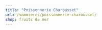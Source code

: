 ```yaml
---
title: "Poissonnerie Charousset"
url: /sommieres/poissonnerie-charousset/
shop: fruits de mer
---
```

